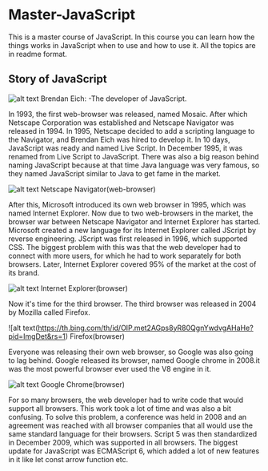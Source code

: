 # Master-JavaScript
This is a master course of JavaScript. In this course you can learn how the things works in JavaScript when to use and how to use it. All the topics are in readme format.

## Story of JavaScript 
![alt text](https://th.bing.com/th/id/OIP.DpeuhHbnB6m2uE2A5UTpBAHaFj?w=240&h=180&c=7&r=0&o=5&dpr=1.3&pid=1.7)
Brendan Eich: -The developer of JavaScript.

In 1993, the first web-browser was released, named Mosaic. After which Netscape Corporation was established and Netscape Navigator was released in 1994. In 1995, Netscape decided to add a scripting language to the Navigator, and Brendan Eich was hired to develop it. In 10 days, JavaScript was ready and named Live Script. In December 1995, it was renamed from Live Script to JavaScript. There was also a big reason behind naming JavaScript because at that time Java language was very famous, so they named JavaScript similar to Java to get fame in the market.


![alt text](https://www.versionmuseum.com/images/applications/netscape-browser/netscape-browser%5E1995%5Enetscape-navigator-2.0-mac.jpg)
Netscape Navigator(web-browser)

After this, Microsoft introduced its own web browser in 1995, which was named Internet Explorer. Now due to two web-browsers in the market, the browser war between Netscape Navigator and Internet Explorer has started. Microsoft created a new language for its Internet Explorer called JScript by reverse engineering. JScript was first released in 1996, which supported CSS. The biggest problem with this was that the web developer had to connect with more users, for which he had to work separately for both browsers. Later, Internet Explorer covered 95% of the market at the cost of its brand.

![alt text](https://media.dcnews.ro/image/202105/w1200/logo-internet-explorer_66183000.jpg)
Internet Explorer(browser)

Now it's time for the third browser. The third browser was released in 2004 by Mozilla called Firefox.

![alt text(https://th.bing.com/th/id/OIP.met2AGps8yR80QgnYwdvgAHaHe?pid=ImgDet&rs=1)
Firefox(browser)

Everyone was releasing their own web browser, so Google was also going to lag behind. Google released its browser, named Google chrome in 2008.it was the most powerful browser ever used the V8 engine in it.

![alt text](https://th.bing.com/th/id/OIP.eWgDcQjWpovhVepWuer9jgHaD5?pid=ImgDet&rs=1)
Google Chrome(browser)

For so many browsers, the web developer had to write code that would support all browsers. This work took a lot of time and was also a bit confusing. To solve this problem, a conference was held in 2008 and an agreement was reached with all browser companies that all would use the same standard language for their browsers. Script 5 was then standardized in December 2009, which was supported in all browsers. The biggest update for JavaScript was ECMAScript 6, which added a lot of new features in it like let const  arrow function etc.





